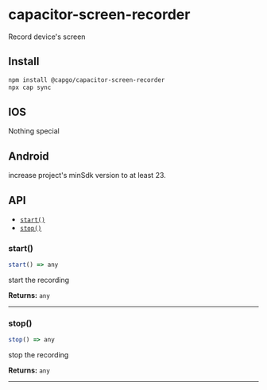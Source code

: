 # capacitor-screen-recorder

Record device's screen

## Install

```bash
npm install @capgo/capacitor-screen-recorder
npx cap sync
```

## IOS

Nothing special

## Android

increase project's minSdk version to at least 23.

## API

<docgen-index>

* [`start()`](#start)
* [`stop()`](#stop)

</docgen-index>

<docgen-api>
<!--Update the source file JSDoc comments and rerun docgen to update the docs below-->

### start()

```typescript
start() => any
```

start the recording

**Returns:** <code>any</code>

--------------------


### stop()

```typescript
stop() => any
```

stop the recording

**Returns:** <code>any</code>

--------------------

</docgen-api>
